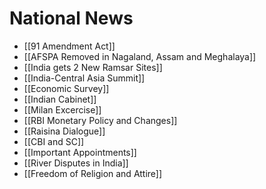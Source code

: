 # National News
- [[91 Amendment Act]]
- [[AFSPA Removed in Nagaland, Assam and Meghalaya]]
- [[India gets 2 New Ramsar Sites]]
- [[India-Central Asia Summit]]
- [[Economic Survey]]
- [[Indian Cabinet]]
- [[Milan Excercise]]
- [[RBI Monetary Policy and Changes]]
- [[Raisina Dialogue]]
- [[CBI and SC]]
- [[Important Appointments]]
- [[River Disputes in India]]
- [[Freedom of Religion and Attire]]
